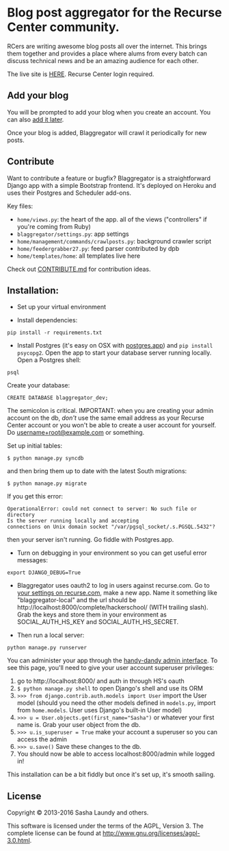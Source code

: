 # Blog post aggregator for the Recurse Center community.

RCers are writing awesome blog posts all over the internet. This brings them
together and provides a place where alums from every batch can discuss
technical news and be an amazing audience for each other.

The live site is [HERE](http://blaggregator.us). Recurse Center login required.

## Add your blog

You will be prompted to add your blog when you create an account. You can also [add it later](http://blaggregator.us/add_blog).

Once your blog is added, Blaggregator will crawl it periodically for new posts.

## Contribute

Want to contribute a feature or bugfix? Blaggregator is a straightforward Django app with a simple Bootstrap frontend. It's deployed on Heroku and uses their Postgres and Scheduler add-ons.

Key files:
- `home/views.py`: the heart of the app. all of the views ("controllers" if you're coming from Ruby)
- `blaggregator/settings.py`: app settings
- `home/management/commands/crawlposts.py`: background crawler script
- `home/feedergrabber27.py`: feed parser contributed by dpb
- `home/templates/home`: all templates live here

Check out [CONTRIBUTE.md](CONTRIBUTE.md) for contribution ideas.

## Installation:

- Set up your virtual environment

- Install dependencies:

`pip install -r requirements.txt`

- Install Postgres (it's easy on OSX with [postgres.app](http://postgresapp.com/)) and `pip install psycopg2`. Open the app to start your database server running locally. Open a Postgres shell:

`psql`

Create your database:

`CREATE DATABASE blaggregator_dev;`

The semicolon is critical. IMPORTANT: when you are creating your admin account
on the db, *don't* use the same email address as your Recurse Center account or
you won't be able to create a user account for yourself. Do
username+root@example.com or something.

Set up initial tables:

`$ python manage.py syncdb`

and then bring them up to date with the latest South migrations:

`$ python manage.py migrate`

If you get this error:

```
OperationalError: could not connect to server: No such file or directory
Is the server running locally and accepting
connections on Unix domain socket "/var/pgsql_socket/.s.PGSQL.5432"?
```
then your server isn't running. Go fiddle with Postgres.app.

- Turn on debugging in your environment so you can get useful error messages:

`export DJANGO_DEBUG=True`

- Blaggregator uses oauth2 to log in users against recurse.com. Go to [your settings on recurse.com](https://www.recurse.com/settings), make a new app. Name it something like "blaggregator-local" and the url should be http://localhost:8000/complete/hackerschool/ (WITH trailing slash). Grab the keys and store them in your environment as SOCIAL_AUTH_HS_KEY and SOCIAL_AUTH_HS_SECRET.

- Then run a local server:

`python manage.py runserver`

You can administer your app through the [handy-dandy admin interface](http://localhost:8000/admin). To see this page, you'll need to give your user account superuser privileges:

1. go to http://localhost:8000/ and auth in through HS's oauth
2. `$ python manage.py shell` to open Django's shell and use its ORM
3. `>>> from django.contrib.auth.models import User` import the User model (should you need the other models defined in `models.py`, import from `home.models`. User uses Django's built-in User model)
4. 	`>>> u = User.objects.get(first_name="Sasha")` or whatever your first name is. Grab your user object from the db.
5. 	`>>> u.is_superuser = True` make your account a superuser so you can access the admin
6. 	`>>> u.save()` Save these changes to the db.
7. 	You should now be able to access localhost:8000/admin while logged in!

This installation can be a bit fiddly but once it's set up, it's smooth sailing.

## License

Copyright © 2013-2016 Sasha Laundy and others.

This software is licensed under the terms of the AGPL, Version 3. The complete
license can be found at http://www.gnu.org/licenses/agpl-3.0.html.
